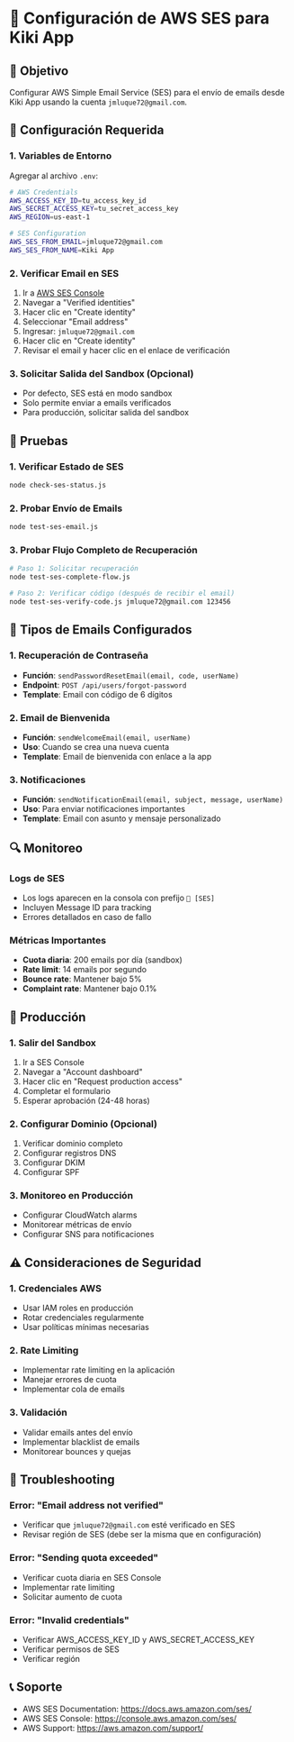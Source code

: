 # 📧 Configuración de AWS SES para Kiki App

## 🎯 Objetivo
Configurar AWS Simple Email Service (SES) para el envío de emails desde Kiki App usando la cuenta `jmluque72@gmail.com`.

## 🔧 Configuración Requerida

### 1. Variables de Entorno
Agregar al archivo `.env`:
```bash
# AWS Credentials
AWS_ACCESS_KEY_ID=tu_access_key_id
AWS_SECRET_ACCESS_KEY=tu_secret_access_key
AWS_REGION=us-east-1

# SES Configuration
AWS_SES_FROM_EMAIL=jmluque72@gmail.com
AWS_SES_FROM_NAME=Kiki App
```

### 2. Verificar Email en SES
1. Ir a [AWS SES Console](https://console.aws.amazon.com/ses/)
2. Navegar a "Verified identities"
3. Hacer clic en "Create identity"
4. Seleccionar "Email address"
5. Ingresar: `jmluque72@gmail.com`
6. Hacer clic en "Create identity"
7. Revisar el email y hacer clic en el enlace de verificación

### 3. Solicitar Salida del Sandbox (Opcional)
- Por defecto, SES está en modo sandbox
- Solo permite enviar a emails verificados
- Para producción, solicitar salida del sandbox

## 🧪 Pruebas

### 1. Verificar Estado de SES
```bash
node check-ses-status.js
```

### 2. Probar Envío de Emails
```bash
node test-ses-email.js
```

### 3. Probar Flujo Completo de Recuperación
```bash
# Paso 1: Solicitar recuperación
node test-ses-complete-flow.js

# Paso 2: Verificar código (después de recibir el email)
node test-ses-verify-code.js jmluque72@gmail.com 123456
```

## 📧 Tipos de Emails Configurados

### 1. Recuperación de Contraseña
- **Función**: `sendPasswordResetEmail(email, code, userName)`
- **Endpoint**: `POST /api/users/forgot-password`
- **Template**: Email con código de 6 dígitos

### 2. Email de Bienvenida
- **Función**: `sendWelcomeEmail(email, userName)`
- **Uso**: Cuando se crea una nueva cuenta
- **Template**: Email de bienvenida con enlace a la app

### 3. Notificaciones
- **Función**: `sendNotificationEmail(email, subject, message, userName)`
- **Uso**: Para enviar notificaciones importantes
- **Template**: Email con asunto y mensaje personalizado

## 🔍 Monitoreo

### Logs de SES
- Los logs aparecen en la consola con prefijo `📧 [SES]`
- Incluyen Message ID para tracking
- Errores detallados en caso de fallo

### Métricas Importantes
- **Cuota diaria**: 200 emails por día (sandbox)
- **Rate limit**: 14 emails por segundo
- **Bounce rate**: Mantener bajo 5%
- **Complaint rate**: Mantener bajo 0.1%

## 🚀 Producción

### 1. Salir del Sandbox
1. Ir a SES Console
2. Navegar a "Account dashboard"
3. Hacer clic en "Request production access"
4. Completar el formulario
5. Esperar aprobación (24-48 horas)

### 2. Configurar Dominio (Opcional)
1. Verificar dominio completo
2. Configurar registros DNS
3. Configurar DKIM
4. Configurar SPF

### 3. Monitoreo en Producción
- Configurar CloudWatch alarms
- Monitorear métricas de envío
- Configurar SNS para notificaciones

## ⚠️ Consideraciones de Seguridad

### 1. Credenciales AWS
- Usar IAM roles en producción
- Rotar credenciales regularmente
- Usar políticas mínimas necesarias

### 2. Rate Limiting
- Implementar rate limiting en la aplicación
- Manejar errores de cuota
- Implementar cola de emails

### 3. Validación
- Validar emails antes del envío
- Implementar blacklist de emails
- Monitorear bounces y quejas

## 🔧 Troubleshooting

### Error: "Email address not verified"
- Verificar que `jmluque72@gmail.com` esté verificado en SES
- Revisar región de SES (debe ser la misma que en configuración)

### Error: "Sending quota exceeded"
- Verificar cuota diaria en SES Console
- Implementar rate limiting
- Solicitar aumento de cuota

### Error: "Invalid credentials"
- Verificar AWS_ACCESS_KEY_ID y AWS_SECRET_ACCESS_KEY
- Verificar permisos de SES
- Verificar región

## 📞 Soporte
- AWS SES Documentation: https://docs.aws.amazon.com/ses/
- AWS SES Console: https://console.aws.amazon.com/ses/
- AWS Support: https://aws.amazon.com/support/
